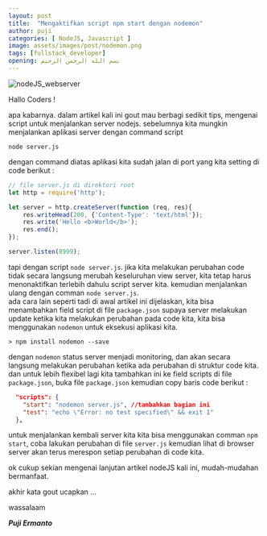 ```yaml
---
layout: post
title:  "Mengaktifkan script npm start dengan nodemon"
author: puji
categories: [ NodeJS, Javascript ]
image: assets/images/post/nodemon.png
tags: [fullstack_developer]
opening: بسم الله الرحمن الرحيم
---  
```


![nodeJS_webserver]({{site.url}}/assets/images/post/nodejs-part2.png)  

Hallo Coders !  

apa kabarnya. dalam artikel kali ini gout mau berbagi sedikit tips, mengenai script untuk menjalankan server nodejs. sebelumnya kita mungkin menjalankan aplikasi server dengan command script  
```shell
node server.js
````  
dengan command diatas aplikasi kita sudah jalan di port yang kita setting di code berikut :  

```javascript
// file server.js di direktori root
let http = require('http');

let server = http.createServer(function (req, res){
	res.writeHead(200, {'Content-Type': 'text/html'});
	res.write('Hello <b>World</b>');
	res.end();
});

server.listen(8999);
```  
tapi dengan script ```node server.js```. jika kita melakukan perubahan code tidak secara langsung merubah keseluruhan view server, kita tetap harus menonaktifkan terlebih dahulu script server kita. kemudian menjalankan ulang dengan comman ```node server.js```.  
ada cara lain seperti tadi di awal artikel ini dijelaskan, kita bisa menambahkan field script di file ```package.json``` supaya server melakukan update ketika kita melakukan perubahan pada code kita, kita bisa menggunakan ```nodemon``` untuk eksekusi aplikasi kita. 

```shell
> npm install nodemon --save
```  
dengan ```nodemon``` status server menjadi monitoring, dan akan secara langsung melakukan perubahan ketika ada perubahan di struktur code kita.  
dan untuk lebih flexibel lagi kita tambahkan ini ke field scripts di file ```package.json```, buka file ```package.json``` kemudian copy baris code berikut :  

```json
  "scripts": {
    "start": "nodemon server.js", //tambahkan bagian ini
    "test": "echo \"Error: no test specified\" && exit 1"
  },  
```  
untuk menjalankan kembali server kita kita bisa menggunakan comman ```npm start```, coba lakukan perubahan di file ```server.js``` kemudian lihat di browser server akan terus merespon setiap perubahan di code kita.

ok cukup sekian mengenai lanjutan artikel nodeJS kali ini, mudah-mudahan bermanfaat. 

akhir kata gout ucapkan ... 

wassalaam  

***Puji Ermanto***






